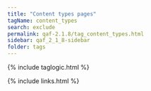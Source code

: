 ```yaml
---
title: "Content types pages"
tagName: content_types
search: exclude
permalink: qaf-2.1.8/tag_content_types.html
sidebar: qaf_2_1_8-sidebar
folder: tags
---
```

{% include taglogic.html %}

{% include links.html %}
